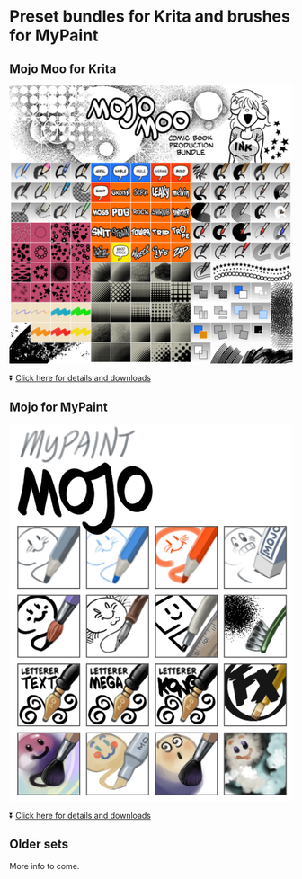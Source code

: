 # Preset bundles for Krita and brushes for MyPaint

## Mojo Moo for Krita

[![Mass menu](img/mass-menu.png)](https://github.com/ink-cow/presets/releases/tag/moo)

⏬ [Click here for details and downloads](https://github.com/ink-cow/presets/releases/tag/moo)

## Mojo for MyPaint

[![Mass menu](img/mypaint-menu.png)](https://github.com/ink-cow/presets/releases/tag/mypaint-mojo)

⏬ [Click here for details and downloads](https://github.com/ink-cow/presets/releases/tag/mypaint-mojo)

## Older sets

More info to come.

